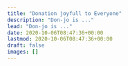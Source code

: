 ```yaml
---
title: "Donation joyfull to Everyone"
description: "Don-jo is ..."
lead: "Don-jo is ..."
date: 2020-10-06T08:47:36+00:00
lastmod: 2020-10-06T08:47:36+00:00
draft: false
images: []
---
```

